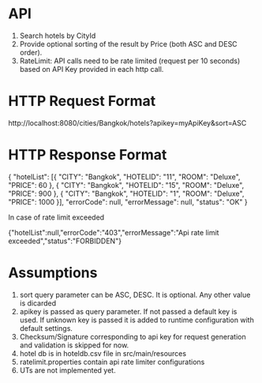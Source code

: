 API
======
  1. Search hotels by CityId
  2. Provide optional sorting of the result by Price (both ASC and DESC order).
  3. RateLimit: API calls need to be rate limited (request per 10 seconds) based on API Key provided in each http call.
  
HTTP Request Format
====================

http://localhost:8080/cities/Bangkok/hotels?apikey=myApiKey&sort=ASC

HTTP Response Format
=====================
{
	"hotelList": [{
		"CITY": "Bangkok",
		"HOTELID": "11",
		"ROOM": "Deluxe",
		"PRICE": 60
	}, {
		"CITY": "Bangkok",
		"HOTELID": "15",
		"ROOM": "Deluxe",
		"PRICE": 900
	}, {
		"CITY": "Bangkok",
		"HOTELID": "1",
		"ROOM": "Deluxe",
		"PRICE": 1000
	}],
	"errorCode": null,
	"errorMessage": null,
	"status": "OK"
}

In case of rate limit exceeded

{"hotelList":null,"errorCode":"403","errorMessage":"Api rate limit exceeded","status":"FORBIDDEN"}

Assumptions
============
  1. sort query parameter can be ASC, DESC. It is optional. Any other value is dicarded
  2. apikey is passed as query parameter. If not passed a default key is used. If unknown key is passed it is added to runtime configuration with default settings.
  3. Checksum/Signature corresponding to api key for request generation and validation is skipped for now.
  4. hotel db is in hoteldb.csv file in src/main/resources
  5. ratelimit.properties contain api rate limiter configurations
  6. UTs are not implemented yet.

